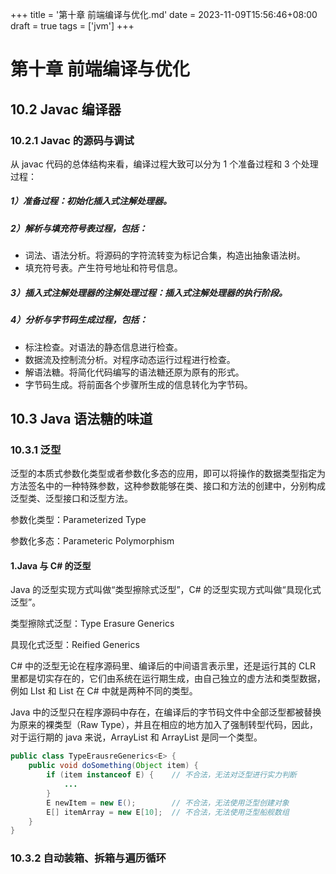 +++
title = '第十章 前端编译与优化.md'
date = 2023-11-09T15:56:46+08:00
draft = true
tags = ['jvm']
+++

# 第十章 前端编译与优化

## 10.2 Javac 编译器

### 10.2.1 Javac 的源码与调试

从 javac 代码的总体结构来看，编译过程大致可以分为 1 个准备过程和 3 个处理过程：

##### 1）准备过程：初始化插入式注解处理器。

##### 2）解析与填充符号表过程，包括：

- 词法、语法分析。将源码的字符流转变为标记合集，构造出抽象语法树。
- 填充符号表。产生符号地址和符号信息。

##### 3）插入式注解处理器的注解处理过程：插入式注解处理器的执行阶段。

##### 4）分析与字节码生成过程，包括：

- 标注检查。对语法的静态信息进行检查。
- 数据流及控制流分析。对程序动态运行过程进行检查。
- 解语法糖。将简化代码编写的语法糖还原为原有的形式。
- 字节码生成。将前面各个步骤所生成的信息转化为字节码。



## 10.3 Java 语法糖的味道

### 10.3.1 泛型

泛型的本质式参数化类型或者参数化多态的应用，即可以将操作的数据类型指定为方法签名中的一种特殊参数，这种参数能够在类、接口和方法的创建中，分别构成泛型类、泛型接口和泛型方法。

参数化类型：Parameterized Type

参数化多态：Parameteric Polymorphism

#### 1.Java 与 C# 的泛型

Java 的泛型实现方式叫做“类型擦除式泛型”，C# 的泛型实现方式叫做“具现化式泛型”。

类型擦除式泛型：Type Erasure Generics

具现化式泛型：Reified Generics

C# 中的泛型无论在程序源码里、编译后的中间语言表示里，还是运行其的 CLR 里都是切实存在的，它们由系统在运行期生成，由自己独立的虚方法和类型数据，例如 LIst<int> 和 List<string> 在 C# 中就是两种不同的类型。

Java 中的泛型只在程序源码中存在，在编译后的字节码文件中全部泛型都被替换为原来的裸类型（Raw Type），并且在相应的地方加入了强制转型代码，因此，对于运行期的 java 来说，ArrayList<Integer> 和 ArrayList<String> 是同一个类型。

```java
public class TypeErausreGenerics<E> {
    public void doSomething(Object item) {
        if (item instanceof E) {	// 不合法，无法对泛型进行实力判断
            ...
        }
        E newItem = new E();		// 不合法，无法使用泛型创建对象
        E[] itemArray = new E[10];	// 不合法，无法使用泛型船舰数组
    }
}
```

### 10.3.2 自动装箱、拆箱与遍历循环


